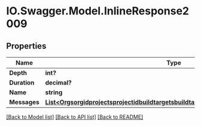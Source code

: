 # IO.Swagger.Model.InlineResponse2009
## Properties

Name | Type | Description | Notes
------------ | ------------- | ------------- | -------------
**Depth** | **int?** |  | [optional] 
**Duration** | **decimal?** |  | 
**Name** | **string** |  | 
**Messages** | [**List&lt;OrgsorgidprojectsprojectidbuildtargetsbuildtargetidbuildsnumberstepsMessages&gt;**](OrgsorgidprojectsprojectidbuildtargetsbuildtargetidbuildsnumberstepsMessages.md) |  | [optional] 

[[Back to Model list]](../README.md#documentation-for-models) [[Back to API list]](../README.md#documentation-for-api-endpoints) [[Back to README]](../README.md)

